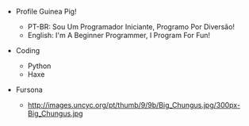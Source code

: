 - Profile Guinea Pig!
  - PT-BR: Sou Um Programador Iniciante, Programo Por Diversão!
  - English: I'm A Beginner Programmer, I Program For Fun!

- Coding
  - Python
  - Haxe

- Fursona
  - http://images.uncyc.org/pt/thumb/9/9b/Big_Chungus.jpg/300px-Big_Chungus.jpg 
